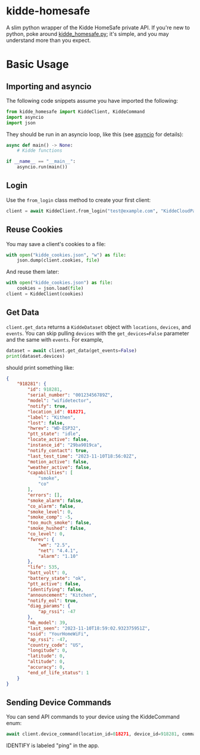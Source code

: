 # kidde-homesafe
A slim python wrapper of the Kidde HomeSafe private API. If you're new to python, poke around [kidde_homesafe.py](kidde_homesafe.py); it's simple, and you may understand more than you expect.

# Basic Usage
## Importing and asyncio
The following code snippets assume you have imported the following:
```python
from kidde_homesafe import KiddeClient, KiddeCommand
import asyncio
import json
```
They should be run in an asyncio loop, like this (see [asyncio][asyncio] for details):
```python
async def main() -> None:
    # Kidde functions

if __name__ == "__main__":
    asyncio.run(main())
```
## Login
Use the `from_login` class method to create your first client:
```python
client = await KiddeClient.from_login("test@example.com", "KiddeCloudPassword")
```
## Reuse Cookies
You may save a client's cookies to a file:
```python
with open("kidde_cookies.json", "w") as file:
    json.dump(client.cookies, file)
```
And reuse them later:
```python
with open("kidde_cookies.json") as file:
    cookies = json.load(file)
client = KiddeClient(cookies)
```
## Get Data
`client.get_data` returns a `KiddeDataset` object with `locations`, `devices`, and `events`. You can skip pulling `devices` with the `get_devices=False` parameter and the same with `events`. For example,
```python
dataset = await client.get_data(get_events=False)
print(dataset.devices)
```
should print something like:
```json
{
    "918281": {
        "id": 918281,
        "serial_number": "00123456789Z",
        "model": "wifidetector",
        "notify": true,
        "location_id": 018271,
        "label": "Kithen",
        "lost": false,
        "hwrev": "WD-ESP32",
        "ptt_state": "idle",
        "locate_active": false,
        "instance_id": "29ba9019ca",
        "notify_contact": true,
        "last_test_time": "2023-11-10T18:56:02Z",
        "motion_active": false,
        "weather_active": false,
        "capabilities": [
            "smoke",
            "co"
        ],
        "errors": [],
        "smoke_alarm": false,
        "co_alarm": false,
        "smoke_level": 0,
        "smoke_comp": -5,
        "too_much_smoke": false,
        "smoke_hushed": false,
        "co_level": 0,
        "fwrev": {
            "wm": "2.5",
            "net": "4.4.1",
            "alarm": "1.10"
        },
        "life": 535,
        "batt_volt": 0,
        "battery_state": "ok",
        "ptt_active": false,
        "identifying": false,
        "announcement": "Kitchen",
        "notify_eol": true,
        "diag_params": {
            "ap_rssi": -47
        },
        "mb_model": 39,
        "last_seen": "2023-11-10T18:59:02.932375951Z",
        "ssid": "YourHomeWiFi",
        "ap_rssi": -47,
        "country_code": "US",
        "longitude": 0,
        "latitude": 0,
        "altitude": 0,
        "accuracy": 0,
        "end_of_life_status": 1
    }
}
```
## Sending Device Commands
You can send API commands to your device using the KiddeCommand enum:
```python
await client.device_command(location_id=018271, device_id=918281, command=KiddeCommand.IDENTIFY)
```
IDENTIFY is labeled "ping" in the app.

[asyncio]: https://docs.python.org/3/library/asyncio.html
